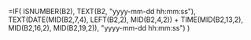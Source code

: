 =IF(
    ISNUMBER(B2), 
    TEXT(B2, "yyyy-mm-dd hh:mm:ss"),
    TEXT(DATE(MID(B2,7,4), LEFT(B2,2), MID(B2,4,2)) + TIME(MID(B2,13,2), MID(B2,16,2), MID(B2,19,2)), "yyyy-mm-dd hh:mm:ss")
)